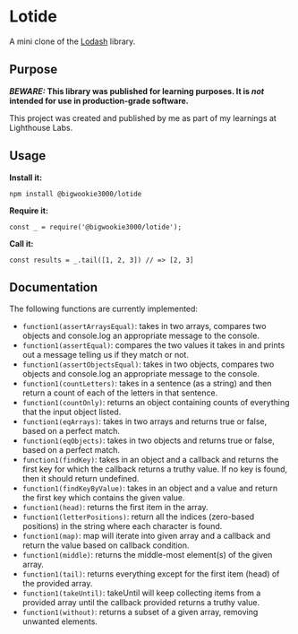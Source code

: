 # Lotide

A mini clone of the [Lodash](https://lodash.com) library.

## Purpose

**_BEWARE:_ This library was published for learning purposes. It is _not_ intended for use in production-grade software.**

This project was created and published by me as part of my learnings at Lighthouse Labs. 

## Usage

**Install it:**

`npm install @bigwookie3000/lotide`

**Require it:**

`const _ = require('@bigwookie3000/lotide');`

**Call it:**

`const results = _.tail([1, 2, 3]) // => [2, 3]`

## Documentation

The following functions are currently implemented:

* `function1(assertArraysEqual)`: takes in two arrays, compares two objects and console.log an appropriate message to the console.
* `function1(assertEqual)`: compares the two values it takes in and prints out a message telling us if they match or not.
* `function1(assertObjectsEqual)`: takes in two objects, compares two objects and console.log an appropriate message to the console.
* `function1(countLetters)`: takes in a sentence (as a string) and then return a count of each of the letters in that sentence. 
* `function1(countOnly)`: returns an object containing counts of everything that the input object listed. 
* `function1(eqArrays)`: takes in two arrays and returns true or false, based on a perfect match.
* `function1(eqObjects)`: takes in two objects and returns true or false, based on a perfect match.
* `function1(findKey)`: takes in an object and a callback and returns the first key for which the callback returns a truthy value. If no key is found, then it should return undefined. 
* `function1(findKeyByValue)`: takes in an object and a value and return the first key which contains the given value. 
* `function1(head)`: returns the first item in the array.
* `function1(letterPositions)`: return all the indices (zero-based positions) in the string where each character is found.
* `function1(map)`: map will iterate into given array and a callback and return the value based on callback condition. 
* `function1(middle)`: returns the middle-most element(s) of the given array.
* `function1(tail)`: returns everything except for the first item (head) of the provided array.
* `function1(takeUntil)`: takeUntil will keep collecting items from a provided array until the callback provided returns a truthy value. 
* `function1(without)`: returns a subset of a given array, removing unwanted elements.